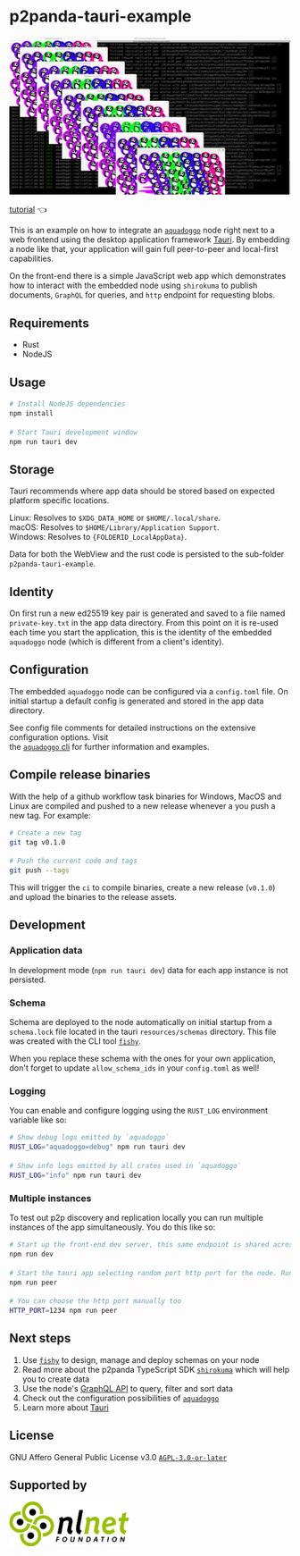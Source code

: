 # p2panda-tauri-example

<div align="center">
  <img src="https://raw.githubusercontent.com/p2panda/.github/main/assets/tauri-example-screenshot.png" width="600" />
</div>

[tutorial](https://p2panda.org/tutorials/tauri/) 👈

This is an example on how to integrate an [`aquadoggo`](https://github.com/p2panda/aquadoggo/)
node right next to a web frontend using the desktop application framework
[Tauri](https://tauri.app/). By embedding a node like that, your application will gain full
peer-to-peer and local-first capabilities.

On the front-end there is a simple JavaScript web app which demonstrates how to interact with the
embedded node using `shirokuma` to publish documents, `GraphQL` for queries, and `http`
endpoint for requesting blobs.

## Requirements

- Rust
- NodeJS

## Usage

```bash
# Install NodeJS dependencies
npm install

# Start Tauri development window
npm run tauri dev
```

## Storage

Tauri recommends where app data should be stored based on expected platform specific locations.

Linux: Resolves to `$XDG_DATA_HOME` or `$HOME/.local/share`.  
macOS: Resolves to `$HOME/Library/Application Support`.  
Windows: Resolves to `{FOLDERID_LocalAppData}`.

Data for both the WebView and the rust code is persisted to the sub-folder `p2panda-tauri-example`.

## Identity

On first run a new ed25519 key pair is generated and saved to a file named `private-key.txt` in
the app data directory. From this point on it is re-used each time you start the application, this
is the identity of the embedded `aquadoggo` node (which is different from a client's identity).

## Configuration

The embedded `aquadoggo` node can be configured via a `config.toml` file. On initial startup
a default config is generated and stored in the app data directory.

See config file comments for detailed instructions on the extensive configuration options. Visit  
the [`aquadoggo` cli](https://github.com/p2panda/aquadoggo/tree/main/aquadoggo_cli) for further
information and examples.

## Compile release binaries

With the help of a github workflow task binaries for Windows, MacOS and Linux are compiled and
pushed to a new release whenever a you push a new tag. For example:

```bash
# Create a new tag
git tag v0.1.0

# Push the current code and tags
git push --tags
```

This will trigger the `ci` to compile binaries, create a new release (`v0.1.0`) and upload the
binaries to the release assets.

## Development

### Application data

In development mode (`npm run tauri dev`) data for each app instance is not persisted.

### Schema

Schema are deployed to the node automatically on initial startup from a `schema.lock` file located
in the tauri `resources/schemas` directory. This file was created with the CLI tool
[`fishy`](https://github.com/p2panda/fishy).

When you replace these schema with the ones for your own application, don't forget to update `allow_schema_ids`
in your `config.toml` as well!  

### Logging

You can enable and configure logging using the `RUST_LOG` environment variable like so:

```bash
# Show debug logs emitted by `aquadoggo`
RUST_LOG="aquadoggo=debug" npm run tauri dev

# Show info logs emitted by all crates used in `aquadoggo`
RUST_LOG="info" npm run tauri dev
```

### Multiple instances

To test out p2p discovery and replication locally you can run multiple instances of the app
simultaneously. You do this like so:

```bash
# Start up the front-end dev server, this same endpoint is shared across app instances.
npm run dev

# Start the tauri app selecting random port http port for the node. Run this many times to launch more peers.
npm run peer

# You can choose the http port manually too
HTTP_PORT=1234 npm run peer
```

## Next steps

1. Use [`fishy`](https://github.com/p2panda/fishy) to design, manage and deploy schemas on your node
2. Read more about the p2panda TypeScript SDK [`shirokuma`](https://github.com/p2panda/shirokuma) which will help you to create data
3. Use the node's [GraphQL API](https://p2panda.org/specification/APIs/queries) to query, filter and sort data
4. Check out the configuration possibilities of [`aquadoggo`](https://github.com/p2panda/aquadoggo/)
5. Learn more about [Tauri](https://tauri.app/)

## License

GNU Affero General Public License v3.0 [`AGPL-3.0-or-later`](LICENSE)

## Supported by

<img src="https://raw.githubusercontent.com/p2panda/.github/main/assets/nlnet-logo.svg" width="auto" height="80px"><br />

[`p2panda`]: https://p2panda.org
